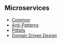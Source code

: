 ## Microservices

- [Common](common.md)
- [Anti-Patterns](anti-patterns.md)
- [Pitfalls](pitfalls.md)
- [Domain Driven Design](domain-driven-design.md)
